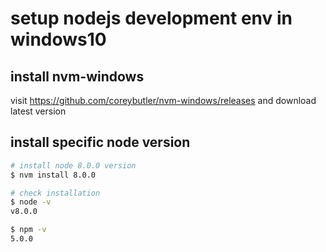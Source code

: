 # setup nodejs development env in windows10
## install nvm-windows
visit https://github.com/coreybutler/nvm-windows/releases and download latest version

## install specific node version
``` bash
# install node 8.0.0 version
$ nvm install 8.0.0

# check installation
$ node -v
v8.0.0

$ npm -v
5.0.0
```